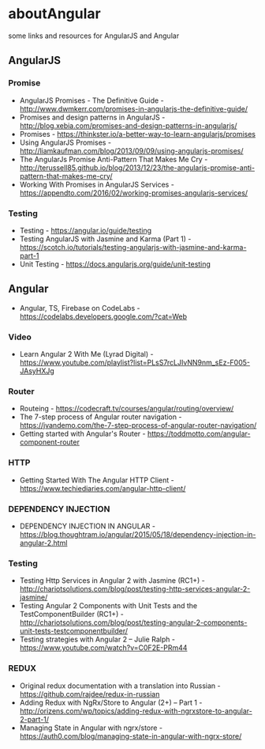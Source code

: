 # aboutAngular
some links and resources for AngularJS and Angular


## AngularJS

### Promise

* AngularJS Promises - The Definitive Guide - http://www.dwmkerr.com/promises-in-angularjs-the-definitive-guide/
* Promises and design patterns in AngularJS - http://blog.xebia.com/promises-and-design-patterns-in-angularjs/
* Promises - https://thinkster.io/a-better-way-to-learn-angularjs/promises
* Using AngularJS Promises - http://liamkaufman.com/blog/2013/09/09/using-angularjs-promises/
* The AngularJs Promise Anti-Pattern That Makes Me Cry - http://terussell85.github.io/blog/2013/12/23/the-angularjs-promise-anti-pattern-that-makes-me-cry/
* Working With Promises in AngularJS Services - https://appendto.com/2016/02/working-promises-angularjs-services/

### Testing

* Testing - https://angular.io/guide/testing
* Testing AngularJS with Jasmine and Karma (Part 1) - https://scotch.io/tutorials/testing-angularjs-with-jasmine-and-karma-part-1
* Unit Testing - https://docs.angularjs.org/guide/unit-testing

## Angular

* Angular, TS, Firebase on CodeLabs - https://codelabs.developers.google.com/?cat=Web

### Video

* Learn Angular 2 With Me (Lyrad Digital) - https://www.youtube.com/playlist?list=PLsS7rcLJIvNN9nm_sEz-F005-JAsyHXJg

### Router

* Routeing - https://codecraft.tv/courses/angular/routing/overview/
* The 7-step process of Angular router navigation - https://jvandemo.com/the-7-step-process-of-angular-router-navigation/
* Getting started with Angular's Router - https://toddmotto.com/angular-component-router

### HTTP

* Getting Started With The Angular HTTP Client - https://www.techiediaries.com/angular-http-client/

### DEPENDENCY INJECTION

* DEPENDENCY INJECTION IN ANGULAR - https://blog.thoughtram.io/angular/2015/05/18/dependency-injection-in-angular-2.html

### Testing

* Testing Http Services in Angular 2 with Jasmine (RC1+) - http://chariotsolutions.com/blog/post/testing-http-services-angular-2-jasmine/
* Testing Angular 2 Components with Unit Tests and the TestComponentBuilder (RC1+) - http://chariotsolutions.com/blog/post/testing-angular-2-components-unit-tests-testcomponentbuilder/
* Testing strategies with Angular 2 – Julie Ralph - https://www.youtube.com/watch?v=C0F2E-PRm44

### REDUX

* Original redux documentation with a translation into Russian - https://github.com/rajdee/redux-in-russian
* Adding Redux with NgRx/Store to Angular (2+) – Part 1 - http://orizens.com/wp/topics/adding-redux-with-ngrxstore-to-angular-2-part-1/
* Managing State in Angular with ngrx/store - https://auth0.com/blog/managing-state-in-angular-with-ngrx-store/
